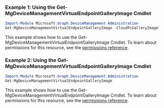 ### Example 1: Using the Get-MgDeviceManagementVirtualEndpointGalleryImage Cmdlet
```powershell
Import-Module Microsoft.Graph.DeviceManagement.Administration
Get-MgDeviceManagementVirtualEndpointGalleryImage -CloudPcGalleryImageId $cloudPcGalleryImageId
```
This example shows how to use the Get-MgDeviceManagementVirtualEndpointGalleryImage Cmdlet.
To learn about permissions for this resource, see the [permissions reference](/graph/permissions-reference).
### Example 2: Using the Get-MgDeviceManagementVirtualEndpointGalleryImage Cmdlet
```powershell
Import-Module Microsoft.Graph.DeviceManagement.Administration
Get-MgDeviceManagementVirtualEndpointGalleryImage
```
This example shows how to use the Get-MgDeviceManagementVirtualEndpointGalleryImage Cmdlet.
To learn about permissions for this resource, see the [permissions reference](/graph/permissions-reference).
